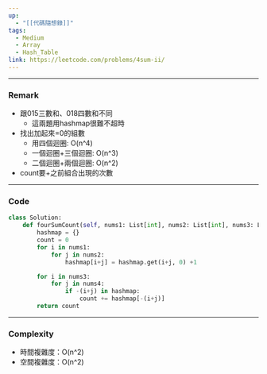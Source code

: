 ```yaml
---
up:
  - "[[代碼隨想錄]]"
tags:
  - Medium
  - Array
  - Hash_Table
link: https://leetcode.com/problems/4sum-ii/
---
```

---
### Remark
- 跟015三數和、018四數和不同
	- 這兩題用hashmap很難不超時
- 找出加起來=0的組數
	- 用四個迴圈: O(n^4)
	- 一個迴圈+三個迴圈: O(n^3)
	- 二個迴圈+兩個迴圈: O(n^2)
- count要+之前組合出現的次數
---
### Code
```python
class Solution:
    def fourSumCount(self, nums1: List[int], nums2: List[int], nums3: List[int], nums4: List[int]) -> int:
        hashmap = {}
        count = 0
        for i in nums1:
            for j in nums2:
                hashmap[i+j] = hashmap.get(i+j, 0) +1

        for i in nums3:
            for j in nums4:
                if -(i+j) in hashmap:
                    count += hashmap[-(i+j)]
        return count
```
---
### Complexity
- 時間複雜度：O(n^2)
- 空間複雜度：O(n^2)